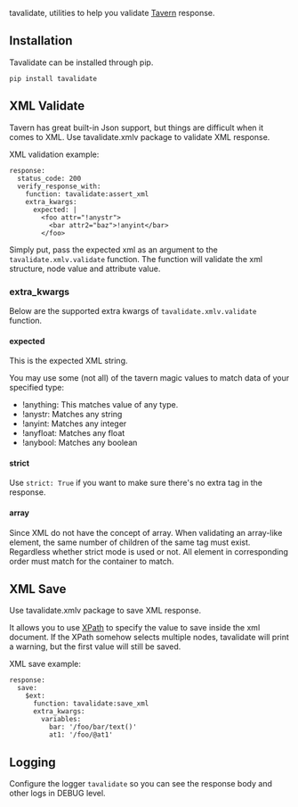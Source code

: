tavalidate, utilities to help you validate [Tavern](https://tavern.readthedocs.io/en/latest/) response.

Installation
------------

Tavalidate can be installed through pip.

```
pip install tavalidate
```

XML Validate
----

Tavern has great built-in Json support, but things are difficult when it comes to XML.
Use tavalidate.xmlv package to validate XML response.

XML validation example:

```
response:
  status_code: 200
  verify_response_with:
    function: tavalidate:assert_xml
    extra_kwargs:
      expected: |
        <foo attr="!anystr">
          <bar attr2="baz">!anyint</bar>
        </foo>
```

Simply put, pass the expected xml as an argument to the `tavalidate.xmlv.validate` function. The
function will validate the xml structure, node value and attribute value.

### extra_kwargs

Below are the supported extra kwargs of `tavalidate.xmlv.validate` function.

#### expected

This is the expected XML string.

You may use some (not all) of the tavern magic values to match data of your specified type:

- !anything: This matches value of any type.
- !anystr: Matches any string
- !anyint: Matches any integer
- !anyfloat: Matches any float
- !anybool: Matches any boolean

#### strict

Use `strict: True` if you want to make sure there's no extra tag in the response.

#### array

Since XML do not have the concept of array. When validating an array-like element, the same 
number of children of the same tag must exist. Regardless whether strict mode is used or not.
All element in corresponding order must match for the container to match.

XML Save
----

Use tavalidate.xmlv package to save XML response.

It allows you to use [XPath](https://en.wikipedia.org/wiki/XPath) to specify the value to save
inside the xml document. If the XPath somehow selects multiple nodes, tavalidate will print a
warning, but the first value will still be saved.

XML save example:

```
response:
  save:
    $ext:
      function: tavalidate:save_xml
      extra_kwargs:
        variables:
          bar: '/foo/bar/text()'
          at1: '/foo/@at1'
```


Logging
-------

Configure the logger `tavalidate` so you can see the response body and other logs in
DEBUG level.
